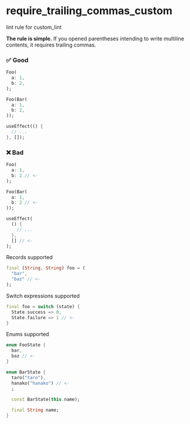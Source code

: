 # require_trailing_commas_custom

lint rule for custom_lint

**The rule is simple.** If you opened parentheses intending to write multiline contents, it requires trailing commas.

### ✅ Good
```dart
Foo(
  a: 1,
  b: 2,
);

Foo(Bar(
  a: 1,
  b: 2,
));

useEffect(() {
  // ...
}, []);
```

### ❌️ Bad
```dart
Foo(
  a: 1,
  b: 2 // <-
);

Foo(Bar(
  a: 1,
  b: 2 // <-
));

useEffect(
  () {
    // ...
  },
  [] // <-
);
```
Records supported
```dart
final (String, String) foo = (
  "bar",
  "baz" // <-
);
```
Switch expressions supported
```dart
final foo = switch (state) {
  State.success => 0,
  State.failure => 1 // <-
}
```

Enums supported
```dart
enum FooState {
  bar,
  baz // <-
}

enum BarState {
  taro("taro"),
  hanako("hanako") // <-
  ;
  
  const BarState(this.name);

  final String name;
}
```

